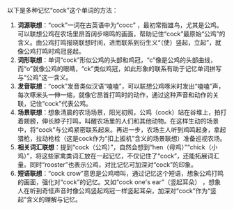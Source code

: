以下是多种记忆“cock”这个单词的方法：
1. **词源联想**：“cock”一词在古英语中为“cocc” ，最初常指雄鸟，尤其是公鸡。可以联想公鸡在农场里昂首阔步啼鸣的画面，帮助记住“cock”最原始“公鸡”的含义。由公鸡打鸣报晓联想时间，进而联系到衍生义“（使）竖起，立起”，就像公鸡打鸣时鸡冠竖起。
2. **词形联想**：单词“cock”形似公鸡的头部和鸡冠，“c”像是公鸡的头部曲线，而“o”就像公鸡的眼睛，“ck”类似鸡冠，如此形象的联系有助于记忆单词拼写与“公鸡”这一含义。
3. **发音联想**：“cock”发音类似汉语“嗑嗑”，可以联想公鸡啄米时发出“嗑嗑”声，每次啄米头一伸一缩，就像它昂首打鸣时的动作，通过这种声音和动作的关联，记住“cock”代表公鸡。
4. **场景联想**：想象清晨的农场场景，阳光初照，公鸡（cock）站在谷堆上，拍打着翅膀，伸长脖子打鸣，叫醒农场里的人们和其他动物。在这样生动的场景中，将“cock”与公鸡紧密联系起来。再进一步，农场主人听到鸡鸣起身，拿起猎枪，拉动枪栓（这是cock作为“扣上扳机”含义的场景联想）准备巡视农场。
5. **相关词汇联想**：提到“cock（公鸡）”，自然会想到“hen（母鸡）”“chick（小鸡）”，将这些家禽类词汇放在一起记忆，不仅记住了“cock”，还能拓展词汇量。同时“rooster”也表示公鸡，对比记忆可加深对“cock”的印象。
6. **短语联想**：“cock crow”意思是公鸡啼叫，通过记忆这个短语，想象公鸡打鸣的画面，强化对“cock”的记忆。又如“cock one's ear”（竖起耳朵） ，想象人在听到奇怪声音时像公鸡竖起鸡冠一样竖起耳朵，加深对“cock”作为“竖起”含义的理解与记忆。 